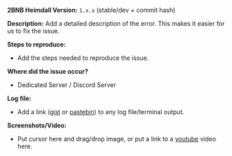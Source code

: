 **2BNB Heimdall Version:** `1.x.x` (stable/dev + commit hash)

**Description:**
Add a detailed description of the error. This makes it easier for us to fix the issue.

**Steps to reproduce:**
- Add the steps needed to reproduce the issue.

**Where did the issue occur?**
- Dedicated Server / Discord Server

**Log file:**
- Add a link ([gist](https://gist.github.com) or [pastebin](http://pastebin.com)) to any log file/terminal output.

**Screenshots/Video:**
- Put cursor here and drag/drop image, or put a link to a [youtube](https://youtube.com) video here.
